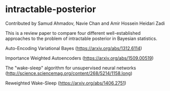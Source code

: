# intractable-posterior
Contributed by Samud Ahmadov, Navie Chan and Amir Hossein Heidari Zadi

This is a review paper to compare four different well-established approaches to the problem of intractable posterior in Bayesian statistics.

Auto-Encoding Variational Bayes (https://arxiv.org/abs/1312.6114)

Importance Weighted Autoencoders (https://arxiv.org/abs/1509.00519)

The "wake-sleep" algorithm for unsupervised neural networks (http://science.sciencemag.org/content/268/5214/1158.long)

Reweighted Wake-Sleep (https://arxiv.org/abs/1406.2751)
